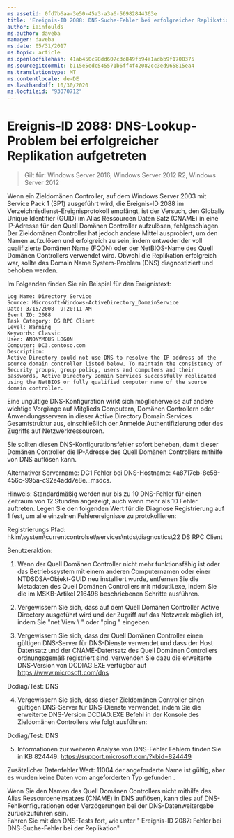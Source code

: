 ```yaml
---
ms.assetid: 0fd7b6aa-3e50-45a3-a3a6-56982844363e
title: 'Ereignis-ID 2088: DNS-Suche-Fehler bei erfolgreicher Replikation'
author: iainfoulds
ms.author: daveba
manager: daveba
ms.date: 05/31/2017
ms.topic: article
ms.openlocfilehash: 41ab450c98dd607c3c849fb94a1adbb9f1708375
ms.sourcegitcommit: b115e5edc545571b6ff4f42082cc3ed965815ea4
ms.translationtype: MT
ms.contentlocale: de-DE
ms.lasthandoff: 10/30/2020
ms.locfileid: "93070712"
---
```

# <a name="event-id-2088-dns-lookup-failure-occurred-with-replication-success"></a>Ereignis-ID 2088: DNS-Lookup-Problem bei erfolgreicher Replikation aufgetreten

>Gilt für: Windows Server 2016, Windows Server 2012 R2, Windows Server 2012

Wenn ein Zieldomänen Controller, auf dem Windows Server 2003 mit Service Pack 1 (SP1) ausgeführt wird, die Ereignis-ID 2088 im Verzeichnisdienst-Ereignisprotokoll empfängt, ist der Versuch, den Globally Unique Identifier (GUID) im Alias Ressourcen Daten Satz (CNAME) in eine IP-Adresse für den Quell Domänen Controller aufzulösen, fehlgeschlagen. Der Zieldomänen Controller hat jedoch andere Mittel ausprobiert, um den Namen aufzulösen und erfolgreich zu sein, indem entweder der voll qualifizierte Domänen Name (FQDN) oder der NetBIOS-Name des Quell Domänen Controllers verwendet wird. Obwohl die Replikation erfolgreich war, sollte das Domain Name System-Problem (DNS) diagnostiziert und behoben werden.

Im Folgenden finden Sie ein Beispiel für den Ereignistext:

```
Log Name: Directory Service
Source: Microsoft-Windows-ActiveDirectory_DomainService
Date: 3/15/2008  9:20:11 AM
Event ID: 2088
Task Category: DS RPC Client
Level: Warning
Keywords: Classic
User: ANONYMOUS LOGON
Computer: DC3.contoso.com
Description:
Active Directory could not use DNS to resolve the IP address of the source domain controller listed below. To maintain the consistency of Security groups, group policy, users and computers and their passwords, Active Directory Domain Services successfully replicated using the NetBIOS or fully qualified computer name of the source domain controller.
```

Eine ungültige DNS-Konfiguration wirkt sich möglicherweise auf andere wichtige Vorgänge auf Mitglieds Computern, Domänen Controllern oder Anwendungsservern in dieser Active Directory Domain Services Gesamtstruktur aus, einschließlich der Anmelde Authentifizierung oder des Zugriffs auf Netzwerkressourcen.

Sie sollten diesen DNS-Konfigurationsfehler sofort beheben, damit dieser Domänen Controller die IP-Adresse des Quell Domänen Controllers mithilfe von DNS auflösen kann.

Alternativer Servername: DC1 Fehler bei DNS-Hostname: 4a8717eb-8e58-456c-995a-c92e4add7e8e._msdcs.

Hinweis: Standardmäßig werden nur bis zu 10 DNS-Fehler für einen Zeitraum von 12 Stunden angezeigt, auch wenn mehr als 10 Fehler auftreten.  Legen Sie den folgenden Wert für die Diagnose Registrierung auf 1 fest, um alle einzelnen Fehlerereignisse zu protokollieren:

Registrierungs Pfad: hklm\system\currentcontrolset\services\ntds\diagnostics\22 DS RPC Client

Benutzeraktion:

1) Wenn der Quell Domänen Controller nicht mehr funktionsfähig ist oder das Betriebssystem mit einem anderen Computernamen oder einer NTDSDSA-Objekt-GUID neu installiert wurde, entfernen Sie die Metadaten des Quell Domänen Controllers mit ntdsutil.exe, indem Sie die im MSKB-Artikel 216498 beschriebenen Schritte ausführen.

2) Vergewissern Sie sich, dass auf dem Quell Domänen Controller Active Directory ausgeführt wird und der Zugriff auf das Netzwerk möglich ist, indem Sie "net View \\ <source DC name> " oder "ping <source DC name> " eingeben.

3) Vergewissern Sie sich, dass der Quell Domänen Controller einen gültigen DNS-Server für DNS-Dienste verwendet und dass der Host Datensatz und der CNAME-Datensatz des Quell Domänen Controllers ordnungsgemäß registriert sind. verwenden Sie dazu die erweiterte DNS-Version von DCDIAG.EXE verfügbar auf <https://www.microsoft.com/dns>

Dcdiag/Test: DNS

4) Vergewissern Sie sich, dass dieser Zieldomänen Controller einen gültigen DNS-Server für DNS-Dienste verwendet, indem Sie die erweiterte DNS-Version DCDIAG.EXE Befehl in der Konsole des Zieldomänen Controllers wie folgt ausführen:

Dcdiag/Test: DNS

5) Informationen zur weiteren Analyse von DNS-Fehler Fehlern finden Sie in KB 824449: <https://support.microsoft.com/?kbid=824449>

Zusätzlicher Datenfehler Wert: 11004 der angeforderte Name ist gültig, aber es wurden keine Daten vom angeforderten Typ gefunden </code> . </introduction>
  <section>
    <title>Diagnosis</title>
    <content>
      <para>Wenn Sie den Namen des Quell Domänen Controllers nicht mithilfe des Alias Ressourceneinsatzes (CNAME) in DNS auflösen, kann dies auf DNS-Fehlkonfigurationen oder Verzögerungen bei der DNS-Datenweitergabe zurückzuführen sein.</para>
    </content>
  </section>
  <section>
    <title>Lösung</title>
    <content>
      <para>Fahren Sie mit den DNS-Tests fort, wie unter &quot; <link xlink:href="85b1d179-f53e-4f95-b0b8-5b1c096a8076">Ereignis-ID 2087: Fehler bei DNS-Suche-Fehler bei der Replikation</link>&quot;</para>
    </content>
  </section>
  <relatedTopics />
</developerConceptualDocument>
